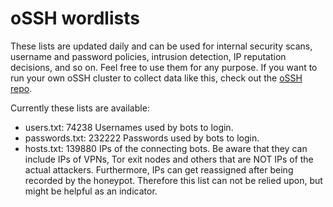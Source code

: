 # oSSH wordlists
These lists are updated daily and can be used for internal security scans, username and password policies, intrusion detection, IP reputation decisions, and so on. Feel free to use them for any purpose. If you want to run your own oSSH cluster to collect data like this, check out the [oSSH repo](https://github.com/toxyl/ossh).  

Currently these lists are available:  
- users.txt: 74238                                                                                                                                                                                                                                                                                                                                                                                                         Usernames used by bots to login. 
- passwords.txt: 232222                                                                                                                                                                                                                                                                                                                                                                                                         Passwords used by bots to login. 
- hosts.txt: 139880                                                                                                                                                                                                                                                                                                                                                                                                         IPs of the connecting bots. Be aware that they can include IPs of VPNs, Tor exit nodes and others that are NOT IPs of the actual attackers. Furthermore, IPs can get reassigned after being recorded by the honeypot. Therefore this list can not be relied upon, but might be helpful as an indicator.
